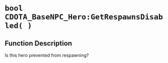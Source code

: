 # `bool CDOTA_BaseNPC_Hero:GetRespawnsDisabled( )`
## Function Description
Is this hero prevented from respawning?
